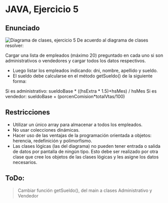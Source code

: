 # JAVA, Ejercicio 5
## Enunciado

![Diagrama de clases, ejercicio 5](https://github.com/utnfrrojava/javaClases/raw/master/enunciados/img/diagramaClases01.png)
De acuerdo al diagrama de clases resolver:

Cargar una lista de empleados (máximo 20) preguntado en cada uno si son administrativos o vendedores y cargar todos los datos respectivos.

* Luego listar los empleados indicando: dni, nombre, apellido y sueldo. 
* El sueldo debe calcularse en el método getSueldo() de la siguiente forma:

Si es administrativo: sueldoBase * ((hsExtra * 1.5)+hsMes) / hsMes
Si es vendedor: sueldoBase + (porcenComision*totalVtas/100)


## Restricciones

* Utilizar un único array para almacenar a todos los empleados.
* No usar colecciones dinámicas.
* Hacer uso de las ventajas de la programación orientada a objetos: herencia, redefinición y polimorfismo.
* Las clases lógicas (las del diagrama) no pueden tener entrada o salida de datos por pantalla de ningún tipo. Esto debe ser realizado por otra clase que cree los objetos de las clases lógicas y les asigne los datos necesarios.

## ToDo:
> Cambiar función getSueldo(), del main a clases Administrativo y Vendedor
